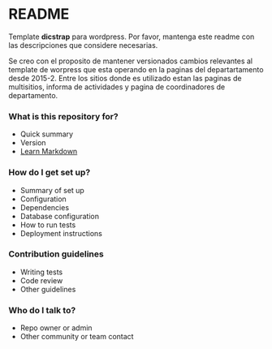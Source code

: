 # README #

Template **dicstrap** para wordpress. Por favor, mantenga este readme con las descripciones que considere necesarias.

Se creo con el proposito de mantener versionados cambios relevantes al template de worpress que esta operando en la paginas del departartamento desde 2015-2.
Entre los sitios donde es utilizado estan las paginas de multisitios, informa de actividades y pagina de coordinadores de departamento.

### What is this repository for? ###

* Quick summary
* Version
* [Learn Markdown](https://bitbucket.org/tutorials/markdowndemo)

### How do I get set up? ###

* Summary of set up
* Configuration
* Dependencies
* Database configuration
* How to run tests
* Deployment instructions

### Contribution guidelines ###

* Writing tests
* Code review
* Other guidelines

### Who do I talk to? ###

* Repo owner or admin
* Other community or team contact